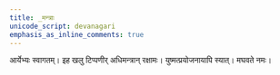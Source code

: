 ```yaml
---    
title: _मन्त्राः  
unicode_script: devanagari  
emphasis_as_inline_comments: true  
---    
```


आर्येभ्यः स्वागतम्। इह खलु टिप्पणीर् अधिमन्त्रान् रक्षामः। युष्मत्प्रयोजनायापि स्यात्। मघवते नमः।